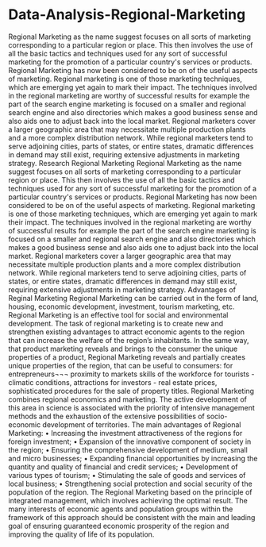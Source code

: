 # Data-Analysis-Regional-Marketing
Regional Marketing as the name suggest focuses on all sorts of marketing corresponding to a particular region or place. This then involves the use of all the basic tactics and techniques used for any sort of successful marketing for the promotion of a particular country's services or products. Regional Marketing has now been considered to be on of the useful aspects of marketing. Regional marketing is one of those marketing techniques, which are emerging yet again to mark their impact. The techniques involved in the regional marketing are worthy of successful results for example the part of the search engine marketing is focused on a smaller and regional search engine and also directories which makes a good business sense and also aids one to adjust back into the local market. Regional marketers cover a larger geographic area that may necessitate multiple production plants and a more complex distribution network. While regional marketers tend to serve adjoining cities, parts of states, or entire states, dramatic differences in demand may still exist, requiring extensive adjustments in marketing strategy.
Research Regional Marketing
Regional Marketing as the name suggest focuses on all sorts of marketing corresponding to a particular region or place. This then involves the use of all the basic tactics and techniques used for any sort of successful marketing for the promotion of a particular country's services or products. Regional Marketing has now been considered to be on of the useful aspects of marketing. Regional marketing is one of those marketing techniques, which are emerging yet again to mark their impact.
The techniques involved in the regional marketing are worthy of successful results for example the part of the search engine marketing is focused on a smaller and regional search engine and also directories which makes a good business sense and also aids one to adjust back into the local market.
Regional marketers cover a larger geographic area that may necessitate multiple production plants and a more complex distribution network. While regional marketers tend to serve adjoining cities, parts of states, or entire states, dramatic differences in demand may still exist, requiring extensive adjustments in marketing strategy.
Advantages of Reginal Marketing
Regional Marketing can be carried out in the form of land, housing, economic development, investment, tourism marketing, etc. Regional Marketing is an effective tool for social and environmental development.
The task of regional marketing is to create new and strengthen existing advantages to attract economic agents to the region that can increase the welfare of the region’s inhabitants. In the same way, that product marketing reveals and brings to the consumer the unique properties of a product, Regional Marketing reveals and partially creates unique properties of the region, that can be useful to consumers: for entrepreneurs¬¬¬ proximity to markets skills of the workforce for tourists - climatic conditions, attractions for investors - real estate prices, sophisticated procedures for the sale of property titles.
Regional Marketing combines regional economics and marketing. The active development of this area in science is associated with the priority of intensive management methods and the exhaustion of the extensive possibilities of socio-economic development of territories.
The main advantages of Regional Marketing:
• Increasing the investment attractiveness of the regions for foreign investment;
• Expansion of the innovative component of society in the region;
• Ensuring the comprehensive development of medium, small and micro businesses;
• Expanding financial opportunities by increasing the quantity and quality of financial and credit services;
• Development of various types of tourism;
• Stimulating the sale of goods and services of local business;
• Strengthening social protection and social security of the population of the region.
The Regional Marketing based on the principle of integrated management, which involves achieving the optimal result. The many interests of economic agents and population groups within the framework of this approach should be consistent with the main and leading goal of ensuring guaranteed economic prosperity of the region and improving the quality of life of its population. 


